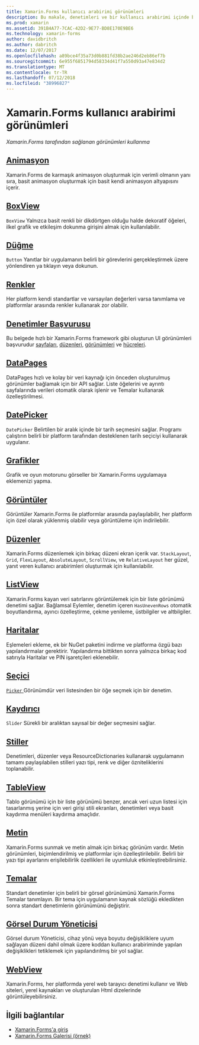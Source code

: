 ```yaml
---
title: Xamarin.Forms kullanıcı arabirimi görünümleri
description: Bu makale, denetimleri ve bir kullanıcı arabirimi içinde bir Xamarin.Forms uygulaması oluştururken kullanılan kavramları tanıtır.
ms.prod: xamarin
ms.assetid: 391B4A77-7CAC-42D2-9E77-BD8E170E9BE6
ms.technology: xamarin-forms
author: davidbritch
ms.author: dabritch
ms.date: 12/07/2017
ms.openlocfilehash: a89bce4f35a73d0b881fd38b2ae246d2eb86ef7b
ms.sourcegitcommit: 6e955f6851794d58334d41f7a550d93a47e834d2
ms.translationtype: MT
ms.contentlocale: tr-TR
ms.lasthandoff: 07/12/2018
ms.locfileid: "38996827"
---
```

# <a name="xamarinforms-user-interface-views"></a>Xamarin.Forms kullanıcı arabirimi görünümleri

_Xamarin.Forms tarafından sağlanan görünümleri kullanma_

## <a name="animationanimationindexmd"></a>[Animasyon](animation/index.md)

Xamarin.Forms de karmaşık animasyon oluşturmak için verimli olmanın yanı sıra, basit animasyon oluşturmak için basit kendi animasyon altyapısını içerir.

## <a name="boxviewboxviewmd"></a>[BoxView](boxview.md)

`BoxView` Yalnızca basit renkli bir dikdörtgen olduğu halde dekoratif öğeleri, ilkel grafik ve etkileşim dokunma girişini almak için kullanılabilir.

## <a name="buttonbuttonmd"></a>[Düğme](button.md)

`Button` Yanıtlar bir uygulamanın belirli bir görevlerini gerçekleştirmek üzere yönlendiren ya tıklayın veya dokunun.

## <a name="colorscolorsmd"></a>[Renkler](colors.md)

Her platform kendi standartlar ve varsayılan değerleri varsa tanımlama ve platformlar arasında renkler kullanarak zor olabilir.

## <a name="controls-referencecontrolsindexmd"></a>[Denetimler Başvurusu](controls/index.md)

Bu belgede hızlı bir Xamarin.Forms framework gibi oluşturun UI görünümleri başvurudur [sayfaları](~/xamarin-forms/user-interface/controls/pages.md), [düzenleri](~/xamarin-forms/user-interface/controls/layouts.md), [görünümleri](~/xamarin-forms/user-interface/controls/views.md) ve [hücreleri](~/xamarin-forms/user-interface/controls/cells.md).

## <a name="datapagesdatapagesindexmd"></a>[DataPages](datapages/index.md)

DataPages hızlı ve kolay bir veri kaynağı için önceden oluşturulmuş görünümler bağlamak için bir API sağlar. Liste öğelerini ve ayrıntı sayfalarında verileri otomatik olarak işlenir ve Temalar kullanarak özelleştirilmesi.

## <a name="datepickerdatepickermd"></a>[DatePicker](datepicker.md)

`DatePicker` Belirtilen bir aralık içinde bir tarih seçmesini sağlar. Programı çalıştırın belirli bir platform tarafından desteklenen tarih seçiciyi kullanarak uygulanır.

## <a name="graphicsgraphicsindexmd"></a>[Grafikler](graphics/index.md)

Grafik ve oyun motorunu görseller bir Xamarin.Forms uygulamaya eklemenizi yapma.

## <a name="imagesimagesmd"></a>[Görüntüler](images.md)

Görüntüler Xamarin.Forms ile platformlar arasında paylaşılabilir, her platform için özel olarak yüklenmiş olabilir veya görüntüleme için indirilebilir.

## <a name="layoutslayoutsindexmd"></a>[Düzenler](layouts/index.md)

Xamarin.Forms düzenlemek için birkaç düzeni ekran içerik var. `StackLayout`, `Grid`, `FlexLayout`, `AbsoluteLayout`, `ScrollView`, ve `RelativeLayout` her güzel, yanıt veren kullanıcı arabirimleri oluşturmak için kullanılabilir.

## <a name="listviewlistviewindexmd"></a>[ListView](listview/index.md)

Xamarin.Forms kayan veri satırlarını görüntülemek için bir liste görünümü denetimi sağlar. Bağlamsal Eylemler, denetim içeren `HasUnevenRows` otomatik boyutlandırma, ayırıcı özelleştirme, çekme yenileme, üstbilgiler ve altbilgiler.

## <a name="mapsmapmd"></a>[Haritalar](map.md)

Eşlemeleri ekleme, ek bir NuGet paketini indirme ve platforma özgü bazı yapılandırmalar gerektirir. Yapılandırma bittikten sonra yalnızca birkaç kod satırıyla Haritalar ve PIN işaretçileri eklenebilir.

## <a name="pickerpickerindexmd"></a>[Seçici](picker/index.md)

[ `Picker` ](xref:Xamarin.Forms.Picker) Görünümdür veri listesinden bir öğe seçmek için bir denetim.

## <a name="sliderslidermd"></a>[Kaydırıcı](slider.md)

`Slider` Sürekli bir aralıktan sayısal bir değer seçmesini sağlar.

## <a name="stylesstylesindexmd"></a>[Stiller](styles/index.md)

Denetimleri, düzenler veya ResourceDictionaries kullanarak uygulamanın tamamı paylaşılabilen stilleri yazı tipi, renk ve diğer özniteliklerini toplanabilir.

## <a name="tableviewtableviewmd"></a>[TableView](tableview.md)

Tablo görünümü için bir liste görünümü benzer, ancak veri uzun listesi için tasarlanmış yerine için veri girişi stili ekranları, denetimleri veya basit kaydırma menüleri kaydırma amaçlıdır.

## <a name="texttextindexmd"></a>[Metin](text/index.md)

Xamarin.Forms sunmak ve metin almak için birkaç görünüm vardır. Metin görünümleri, biçimlendirilmiş ve platformlar için özelleştirilebilir. Belirli bir yazı tipi ayarlarını erişilebilirlik özellikleri ile uyumluluk etkinleştirebilirsiniz.

## <a name="themesthemesindexmd"></a>[Temalar](themes/index.md)

Standart denetimler için belirli bir görsel görünümünü Xamarin.Forms Temalar tanımlayın. Bir tema için uygulamanın kaynak sözlüğü ekledikten sonra standart denetimlerin görünümünü değiştirir.

## <a name="visual-state-managervisual-state-managermd"></a>[Görsel Durum Yöneticisi](visual-state-manager.md)

Görsel durum Yöneticisi, cihaz yönü veya boyutu değişikliklere uyum sağlayan düzeni dahil olmak üzere koddan kullanıcı arabiriminde yapılan değişiklikleri tetiklemek için yapılandırılmış bir yol sağlar.

## <a name="webviewwebviewmd"></a>[WebView](webview.md)

Xamarin.Forms, her platformda yerel web tarayıcı denetimi kullanır ve Web siteleri, yerel kaynakları ve oluşturulan Html dizelerinde görüntüleyebilirsiniz.


## <a name="related-links"></a>İlgili bağlantılar

- [Xamarin.Forms'a giriş](~/xamarin-forms/get-started/introduction-to-xamarin-forms.md)
- [Xamarin.Forms Galerisi (örnek)](https://developer.xamarin.com/samples/FormsGallery/)

